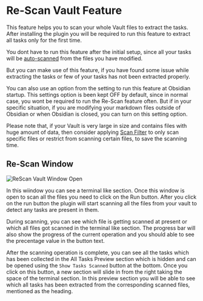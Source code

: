 # Re-Scan Vault Feature

This feature helps you to scan your whole Vault files to extract the tasks. After installing the plugin you will be required to run this feature to extract all tasks only for the first time.

You dont have to run this feature after the initial setup, since all your tasks will be [auto-scanned](../Features/Auto_Scanning_Files.md) from the files you have modified.

But you can make use of this feature, if you have found some issue while extracting the tasks or few of your tasks has not been extracted properly.

You can also use an option from the setting to run this feature at Obsidian startup. This settings option is been kept OFF by default, since in normal case, you wont be required to run the Re-Scan feature often. But if in your specific situation, if you are modifying your markdown files outside of Obsidian or when Obsidian is closed, you can turn on this setting option.

Please note  that, if your Vault is very large in size and contains files with huge amount of data, then consider applying [Scan Filter](../Features/Filters_for_Scanning.md) to only scan specific files or restrict from scanning certain files, to save the scanning time.

## Re-Scan Window

![ReScan Vault Window Open](../assets/ReScanVaultModalOpen.png)

In this wiindow you can see a terminal like section. Once this window is open to scan all the files you need to click on the Run button. After you click on the run button the plugin will start scanning all the files from your vault to detect any tasks are present in them.

During scanning, you can see which file is getting scanned at present or which all files got scanned in the terminal like section. The progress bar will also show the progress of the current operation and you should able to see the precentage value in the button text.

After the scanning operation is complete, you can see all the tasks which has been collected in the All Tasks Preview section which is hidden and can be opened using the `Show
Tasks Scanned` button at the bottom. Once you click on this button, a new section will slide in from the right taking the space of the terminal section. In this preview section you will be able to see which all tasks has been extracted from the corresponding scanned files, mentioned as the heading.
